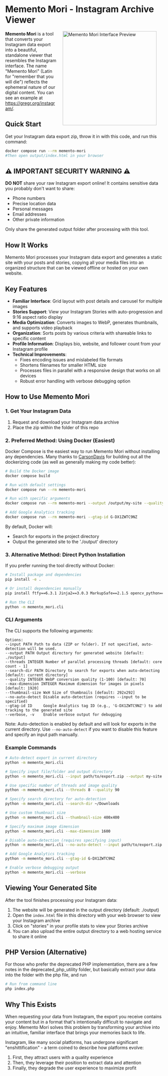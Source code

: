 # Memento Mori - Instagram Archive Viewer

<img align="right" width="300" hspace="20" src="preview.gif" alt="Memento Mori Interface Preview">

**Memento Mori** is a tool that converts your Instagram data export into a beautiful, standalone viewer that resembles the Instagram interface. The name "Memento Mori" (Latin for "remember that you will die") reflects the ephemeral nature of our digital content. You can see an example at https://gregr.org/instagram/.

## Quick Start
Get your Instagram data export zip, throw it in with this code, and run this command:
```bash
docker compose run --rm memento-mori
#Then open output/index.html in your browser
```

## ⚠️ IMPORTANT SECURITY WARNING ⚠️

**DO NOT** share your raw Instagram export online! It contains sensitive data you probably don't want to share:

- Phone numbers
- Precise location data
- Personal messages
- Email addresses
- Other private information

Only share the generated output folder after processing with this tool.

## How It Works
Memento Mori processes your Instagram data export and generates a static site with your posts and stories, copying all your media files into an organized structure that can be viewed offline or hosted on your own website.

## Key Features
- **Familiar Interface**: Grid layout with post details and carousel for multiple images
- **Stories Support**: View your Instagram Stories with auto-progression and 9:16 aspect ratio display
- **Media Optimization**: Converts images to WebP, generates thumbnails, and supports video playback
- **Organization**: Sorts posts by various criteria with shareable links to specific content
- **Profile Information**: Displays bio, website, and follower count from your Instagram profile
- **Technical Improvements**:
  - Fixes encoding issues and mislabeled file formats
  - Shortens filenames for smaller HTML size
  - Processes files in parallel with a responsive design that works on all devices
  - Robust error handling with verbose debugging option

## How to Use Memento Mori

### 1. Get Your Instagram Data
1. Request and download your Instagram data archive
2. Place the zip within the folder of this repo

### 2. Preferred Method: Using Docker (Easiest)
Docker Compose is the easiest way to run Memento Mori without installing any dependencies. Many thanks to [CarsonDavis](https://github.com/CarsonDavis) for building out all the dockerizing code (as well as generally making my code better):
```bash
# Build the Docker image
docker compose build

# Run with default settings
docker compose run --rm memento-mori

# Run with specific arguments
docker compose run --rm memento-mori --output /output/my-site --quality 90

# Add Google Analytics tracking
docker compose run --rm memento-mori --gtag-id G-DX1ZWTC9NZ
```

By default, Docker will:
- Search for exports in the project directory
- Output the generated site to the './output' directory

### 3. Alternative Method: Direct Python Installation
If you prefer running the tool directly without Docker:
```bash
# Install package and dependencies
pip install -e .

# Or install dependencies manually
pip install ftfy==6.3.1 Jinja2==3.0.3 MarkupSafe==2.1.5 opencv_python==4.10.0.84 Pillow==11.1.0 tqdm==4.67.1 python_magic==0.4.27

# Run the CLI
python -m memento_mori.cli
```

### CLI Arguments
The CLI supports the following arguments:
```
Options:
--input PATH Path to data (ZIP or folder). If not specified, auto-detection will be used.
--output PATH Output directory for generated website [default: ./output]
--threads INTEGER Number of parallel processing threads [default: core count - 1]
--search-dir PATH Directory to search for exports when auto-detecting [default: current directory]
--quality INTEGER WebP conversion quality (1-100) [default: 70]
--max-dimension INTEGER Maximum dimension for images in pixels [default: 1920]
--thumbnail-size WxH Size of thumbnails [default: 292x292]
--no-auto-detect Disable auto-detection (requires --input to be specified)
--gtag-id ID     Google Analytics tag ID (e.g., 'G-DX1ZWTC9NZ') to add tracking to the generated site
--verbose, -v    Enable verbose output for debugging
```

Note: Auto-detection is enabled by default and will look for exports in the current directory. Use `--no-auto-detect` if you want to disable this feature and specify an input path manually.

### Example Commands
```bash
# Auto-detect export in current directory
python -m memento_mori.cli

# Specify input file/folder and output directory
python -m memento_mori.cli --input path/to/export.zip --output my-site

# Use specific number of threads and image quality
python -m memento_mori.cli --threads 8 --quality 90

# Specify search directory for auto-detection
python -m memento_mori.cli --search-dir ~/Downloads

# Use custom thumbnail size
python -m memento_mori.cli --thumbnail-size 400x400

# Specify maximum image dimension
python -m memento_mori.cli --max-dimension 1600

# Disable auto-detection (requires specifying input)
python -m memento_mori.cli --no-auto-detect --input path/to/export.zip

# Add Google Analytics tracking
python -m memento_mori.cli --gtag-id G-DX1ZWTC9NZ

# Enable verbose debugging output
python -m memento_mori.cli --verbose
```

## Viewing Your Generated Site
After the tool finishes processing your Instagram data:
1. The website will be generated in the output directory (default: ./output)
2. Open the `index.html` file in this directory with your web browser to view your Instagram archive
3. Click on "stories" in your profile stats to view your Stories archive
4. You can also upload the entire output directory to a web hosting service to share it online

## PHP Version (Alternative)
For those who prefer the deprecated PHP implementation, there are a few notes in the deprecated_php_utility folder, but basically extract your data into the folder with the php file, and run
```bash
# Run from command line
php index.php
```

## Why This Exists
When requesting your data from Instagram, the export you receive contains your content but in a format that's intentionally difficult to navigate and enjoy. Memento Mori solves this problem by transforming your archive into an intuitive, familiar interface that brings your memories back to life.

Instagram, like many social platforms, has undergone significant "enshittification" - a term coined to describe how platforms evolve:

1. First, they attract users with a quality experience
2. Then, they leverage their position to extract data and attention
3. Finally, they degrade the user experience to maximize profit